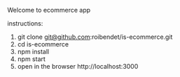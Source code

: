 Welcome to ecommerce app

instructions:

1. git clone git@github.com:roibendet/is-ecommerce.git
2. cd is-ecommerce
3. npm install
4. npm start
5. open in the browser http://localhost:3000
